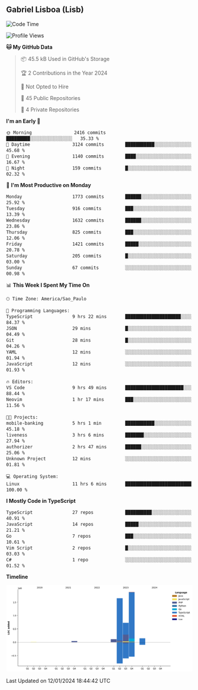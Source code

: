 ## Gabriel Lisboa (Lisb)

<!--START_SECTION:waka-->
![Code Time](http://img.shields.io/badge/Code%20Time-402%20hrs%201%20min-blue)

![Profile Views](http://img.shields.io/badge/Profile%20Views-0-blue)

**🐱 My GitHub Data** 

> 📦 45.5 kB Used in GitHub's Storage 
 > 
> 🏆 2 Contributions in the Year 2024
 > 
> 🚫 Not Opted to Hire
 > 
> 📜 45 Public Repositories 
 > 
> 🔑 4 Private Repositories 
 > 
**I'm an Early 🐤** 

```text
🌞 Morning                2416 commits        █████████░░░░░░░░░░░░░░░░   35.33 % 
🌆 Daytime                3124 commits        ███████████░░░░░░░░░░░░░░   45.68 % 
🌃 Evening                1140 commits        ████░░░░░░░░░░░░░░░░░░░░░   16.67 % 
🌙 Night                  159 commits         █░░░░░░░░░░░░░░░░░░░░░░░░   02.32 % 
```
📅 **I'm Most Productive on Monday** 

```text
Monday                   1773 commits        ██████░░░░░░░░░░░░░░░░░░░   25.92 % 
Tuesday                  916 commits         ███░░░░░░░░░░░░░░░░░░░░░░   13.39 % 
Wednesday                1632 commits        ██████░░░░░░░░░░░░░░░░░░░   23.86 % 
Thursday                 825 commits         ███░░░░░░░░░░░░░░░░░░░░░░   12.06 % 
Friday                   1421 commits        █████░░░░░░░░░░░░░░░░░░░░   20.78 % 
Saturday                 205 commits         █░░░░░░░░░░░░░░░░░░░░░░░░   03.00 % 
Sunday                   67 commits          ░░░░░░░░░░░░░░░░░░░░░░░░░   00.98 % 
```


📊 **This Week I Spent My Time On** 

```text
🕑︎ Time Zone: America/Sao_Paulo

💬 Programming Languages: 
TypeScript               9 hrs 22 mins       █████████████████████░░░░   84.37 % 
JSON                     29 mins             █░░░░░░░░░░░░░░░░░░░░░░░░   04.49 % 
Git                      28 mins             █░░░░░░░░░░░░░░░░░░░░░░░░   04.26 % 
YAML                     12 mins             ░░░░░░░░░░░░░░░░░░░░░░░░░   01.94 % 
JavaScript               12 mins             ░░░░░░░░░░░░░░░░░░░░░░░░░   01.93 % 

🔥 Editors: 
VS Code                  9 hrs 49 mins       ██████████████████████░░░   88.44 % 
Neovim                   1 hr 17 mins        ███░░░░░░░░░░░░░░░░░░░░░░   11.56 % 

🐱‍💻 Projects: 
mobile-banking           5 hrs 1 min         ███████████░░░░░░░░░░░░░░   45.18 % 
liveness                 3 hrs 6 mins        ███████░░░░░░░░░░░░░░░░░░   27.94 % 
authorizer               2 hrs 47 mins       ██████░░░░░░░░░░░░░░░░░░░   25.06 % 
Unknown Project          12 mins             ░░░░░░░░░░░░░░░░░░░░░░░░░   01.81 % 

💻 Operating System: 
Linux                    11 hrs 6 mins       █████████████████████████   100.00 % 
```

**I Mostly Code in TypeScript** 

```text
TypeScript               27 repos            ██████████░░░░░░░░░░░░░░░   40.91 % 
JavaScript               14 repos            █████░░░░░░░░░░░░░░░░░░░░   21.21 % 
Go                       7 repos             ███░░░░░░░░░░░░░░░░░░░░░░   10.61 % 
Vim Script               2 repos             █░░░░░░░░░░░░░░░░░░░░░░░░   03.03 % 
C#                       1 repo              ░░░░░░░░░░░░░░░░░░░░░░░░░   01.52 % 
```



**Timeline**

![Lines of Code chart](https://raw.githubusercontent.com/tenlisboa/tenlisboa/main/assets/bar_graph.png)


 Last Updated on 12/01/2024 18:44:42 UTC
<!--END_SECTION:waka-->
